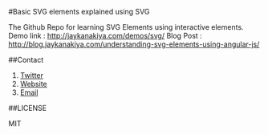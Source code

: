 #Basic SVG elements explained using SVG

The Github Repo for learning SVG Elements using interactive elements.
Demo link : http://jaykanakiya.com/demos/svg/
Blog Post : http://blog.jaykanakiya.com/understanding-svg-elements-using-angular-js/

##Contact

1. [Twitter](http://twitter.com/techiejayk)
1. [Website](http://jaykanakiya.com/)
1. [Email](mailto:kanakiyajay@gmail.com)

##LICENSE

MIT